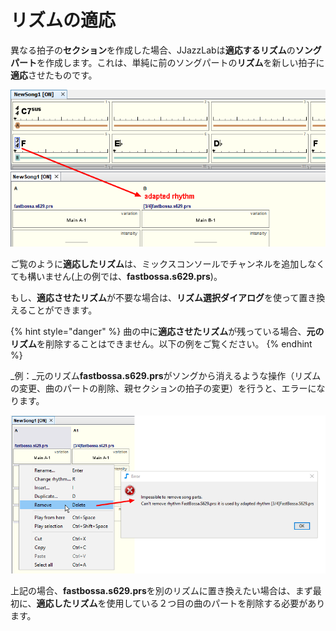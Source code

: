 # リズムの適応

異なる拍子の**セクション**を作成した場合、JJazzLabは**適応するリズム**の**ソングパート**を作成します。これは、単純に前のソングパートの**リズム**を新しい拍子に**適応**させたものです。

![](../.gitbook/assets/AdaptedRhythmExample.png)

&#x20;ご覧のように**適応したリズム**は、ミックスコンソールでチャンネルを追加しなくても構いません(上の例では、**fastbossa.s629.prs**)。

&#x20;もし、**適応させたリズム**が不要な場合は、**リズム選択ダイアログ**を使って置き換えることができます。

{% hint style="danger" %}
&#x20;曲の中に**適応させたリズム**が残っている場合、**元のリズム**を削除することはできません。以下の例をご覧ください。
{% endhint %}

_例：_元のリズム**fastbossa.s629.prs**がソングから消えるような操作（リズムの変更、曲のパートの削除、親セクションの拍子の変更）を行うと、エラーになります。

![](../.gitbook/assets/RemoveSourceRhythmError.png)

上記の場合、**fastbossa.s629.prs**を別のリズムに置き換えたい場合は、まず最初に、**適応したリズム**を使用している２つ目の曲のパートを削除する必要があります。

